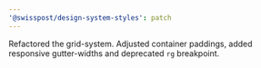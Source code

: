 ```yaml
---
'@swisspost/design-system-styles': patch
---
```


Refactored the grid-system. Adjusted container paddings, added responsive gutter-widths and deprecated `rg` breakpoint.
